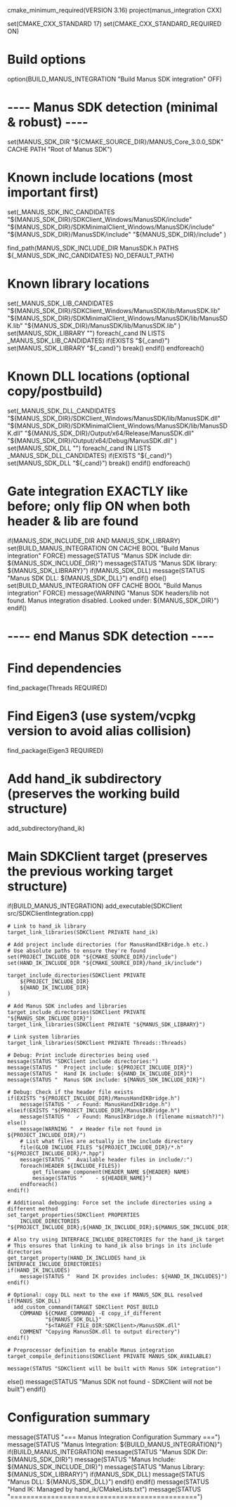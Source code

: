 cmake_minimum_required(VERSION 3.16)
project(manus_integration CXX)

set(CMAKE_CXX_STANDARD 17)
set(CMAKE_CXX_STANDARD_REQUIRED ON)

# Build options
option(BUILD_MANUS_INTEGRATION "Build Manus SDK integration" OFF)

# ---- Manus SDK detection (minimal & robust) ----
set(MANUS_SDK_DIR "${CMAKE_SOURCE_DIR}/MANUS_Core_3.0.0_SDK" CACHE PATH "Root of Manus SDK")

# Known include locations (most important first)
set(_MANUS_SDK_INC_CANDIDATES
    "${MANUS_SDK_DIR}/SDKClient_Windows/ManusSDK/include"
    "${MANUS_SDK_DIR}/SDKMinimalClient_Windows/ManusSDK/include"
    "${MANUS_SDK_DIR}/ManusSDK/include"
    "${MANUS_SDK_DIR}/include"
)

find_path(MANUS_SDK_INCLUDE_DIR ManusSDK.h
  PATHS ${_MANUS_SDK_INC_CANDIDATES}
  NO_DEFAULT_PATH)

# Known library locations
set(_MANUS_SDK_LIB_CANDIDATES
    "${MANUS_SDK_DIR}/SDKClient_Windows/ManusSDK/lib/ManusSDK.lib"
    "${MANUS_SDK_DIR}/SDKMinimalClient_Windows/ManusSDK/lib/ManusSDK.lib"
    "${MANUS_SDK_DIR}/ManusSDK/lib/ManusSDK.lib"
)
set(MANUS_SDK_LIBRARY "")
foreach(_cand IN LISTS _MANUS_SDK_LIB_CANDIDATES)
  if(EXISTS "${_cand}")
    set(MANUS_SDK_LIBRARY "${_cand}")
    break()
  endif()
endforeach()

# Known DLL locations (optional copy/postbuild)
set(_MANUS_SDK_DLL_CANDIDATES
    "${MANUS_SDK_DIR}/SDKClient_Windows/ManusSDK/lib/ManusSDK.dll"
    "${MANUS_SDK_DIR}/SDKMinimalClient_Windows/ManusSDK/lib/ManusSDK.dll"
    "${MANUS_SDK_DIR}/Output/x64/Release/ManusSDK.dll"
    "${MANUS_SDK_DIR}/Output/x64/Debug/ManusSDK.dll"
)
set(MANUS_SDK_DLL "")
foreach(_cand IN LISTS _MANUS_SDK_DLL_CANDIDATES)
  if(EXISTS "${_cand}")
    set(MANUS_SDK_DLL "${_cand}")
    break()
  endif()
endforeach()

# Gate integration EXACTLY like before; only flip ON when both header & lib are found
if(MANUS_SDK_INCLUDE_DIR AND MANUS_SDK_LIBRARY)
  set(BUILD_MANUS_INTEGRATION ON CACHE BOOL "Build Manus integration" FORCE)
  message(STATUS "Manus SDK include dir: ${MANUS_SDK_INCLUDE_DIR}")
  message(STATUS "Manus SDK library:     ${MANUS_SDK_LIBRARY}")
  if(MANUS_SDK_DLL)
    message(STATUS "Manus SDK DLL:         ${MANUS_SDK_DLL}")
  endif()
else()
  set(BUILD_MANUS_INTEGRATION OFF CACHE BOOL "Build Manus integration" FORCE)
  message(WARNING "Manus SDK headers/lib not found. Manus integration disabled.
  Looked under: ${MANUS_SDK_DIR}")
endif()
# ---- end Manus SDK detection ----

# Find dependencies
find_package(Threads REQUIRED)

# Find Eigen3 (use system/vcpkg version to avoid alias collision)
find_package(Eigen3 REQUIRED)

# Add hand_ik subdirectory (preserves the working build structure)
add_subdirectory(hand_ik)

# Main SDKClient target (preserves the previous working target structure)
if(BUILD_MANUS_INTEGRATION)
    add_executable(SDKClient src/SDKClientIntegration.cpp)
    
    # Link to hand_ik library
    target_link_libraries(SDKClient PRIVATE hand_ik)
    
    # Add project include directories (for ManusHandIKBridge.h etc.)
    # Use absolute paths to ensure they're found
    set(PROJECT_INCLUDE_DIR "${CMAKE_SOURCE_DIR}/include")
    set(HAND_IK_INCLUDE_DIR "${CMAKE_SOURCE_DIR}/hand_ik/include")
    
    target_include_directories(SDKClient PRIVATE 
        ${PROJECT_INCLUDE_DIR}
        ${HAND_IK_INCLUDE_DIR}
    )
    
    # Add Manus SDK includes and libraries
    target_include_directories(SDKClient PRIVATE "${MANUS_SDK_INCLUDE_DIR}")
    target_link_libraries(SDKClient PRIVATE "${MANUS_SDK_LIBRARY}")
    
    # Link system libraries
    target_link_libraries(SDKClient PRIVATE Threads::Threads)
    
    # Debug: Print include directories being used
    message(STATUS "SDKClient include directories:")
    message(STATUS "  Project include: ${PROJECT_INCLUDE_DIR}")
    message(STATUS "  Hand IK include: ${HAND_IK_INCLUDE_DIR}")
    message(STATUS "  Manus SDK include: ${MANUS_SDK_INCLUDE_DIR}")
    
    # Debug: Check if the header file exists
    if(EXISTS "${PROJECT_INCLUDE_DIR}/ManusHandIKBridge.h")
        message(STATUS "  ✓ Found: ManusHandIKBridge.h")
    elseif(EXISTS "${PROJECT_INCLUDE_DIR}/ManusIKBridge.h")
        message(STATUS "  ✓ Found: ManusIKBridge.h (filename mismatch?)")
    else()
        message(WARNING "  ✗ Header file not found in ${PROJECT_INCLUDE_DIR}/")
        # List what files are actually in the include directory
        file(GLOB INCLUDE_FILES "${PROJECT_INCLUDE_DIR}/*.h" "${PROJECT_INCLUDE_DIR}/*.hpp")
        message(STATUS "  Available header files in include/:")
        foreach(HEADER ${INCLUDE_FILES})
            get_filename_component(HEADER_NAME ${HEADER} NAME)
            message(STATUS "    - ${HEADER_NAME}")
        endforeach()
    endif()
    
    # Additional debugging: Force set the include directories using a different method
    set_target_properties(SDKClient PROPERTIES
        INCLUDE_DIRECTORIES "${PROJECT_INCLUDE_DIR};${HAND_IK_INCLUDE_DIR};${MANUS_SDK_INCLUDE_DIR}")
        
    # Also try using INTERFACE_INCLUDE_DIRECTORIES for the hand_ik target
    # This ensures that linking to hand_ik also brings in its include directories
    get_target_property(HAND_IK_INCLUDES hand_ik INTERFACE_INCLUDE_DIRECTORIES)
    if(HAND_IK_INCLUDES)
        message(STATUS "  Hand IK provides includes: ${HAND_IK_INCLUDES}")
    endif()
    
    # Optional: copy DLL next to the exe if MANUS_SDK_DLL resolved
    if(MANUS_SDK_DLL)
      add_custom_command(TARGET SDKClient POST_BUILD
        COMMAND ${CMAKE_COMMAND} -E copy_if_different
                "${MANUS_SDK_DLL}"
                "$<TARGET_FILE_DIR:SDKClient>/ManusSDK.dll"
        COMMENT "Copying ManusSDK.dll to output directory")
    endif()
    
    # Preprocessor definition to enable Manus integration
    target_compile_definitions(SDKClient PRIVATE MANUS_SDK_AVAILABLE)
    
    message(STATUS "SDKClient will be built with Manus SDK integration")
else()
    message(STATUS "Manus SDK not found - SDKClient will not be built")
endif()

# Configuration summary
message(STATUS "=== Manus Integration Configuration Summary ===")
message(STATUS "Manus Integration: ${BUILD_MANUS_INTEGRATION}")
if(BUILD_MANUS_INTEGRATION)
    message(STATUS "Manus SDK Dir: ${MANUS_SDK_DIR}")
    message(STATUS "Manus Include: ${MANUS_SDK_INCLUDE_DIR}")
    message(STATUS "Manus Library: ${MANUS_SDK_LIBRARY}")
    if(MANUS_SDK_DLL)
        message(STATUS "Manus DLL: ${MANUS_SDK_DLL}")
    endif()
endif()
message(STATUS "Hand IK: Managed by hand_ik/CMakeLists.txt")
message(STATUS "==============================================")